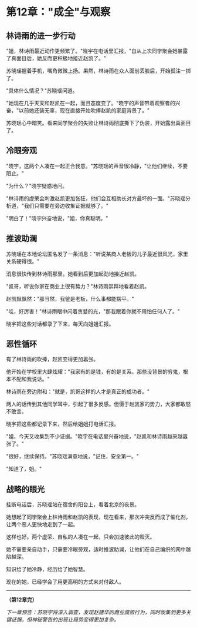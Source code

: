 # 第12章："成全"与观察

## 林诗雨的进一步行动

"姐，林诗雨最近动作更频繁了。"晓宇在电话里汇报，"自从上次同学聚会她暴露了真面目后，她反而更积极地接近赵凯了。"

苏晓瑶握着手机，嘴角微微上扬。果然，林诗雨在众人面前丢脸后，开始孤注一掷了。

"具体什么情况？"苏晓瑶问道。

"她现在几乎天天和赵凯在一起，而且态度变了。"晓宇的声音带着观察者的兴奋，"以前她还装无辜，现在直接开始吹捧赵凯的家庭背景了。"

苏晓瑶心中暗笑。看来同学聚会的失败让林诗雨彻底撕下了伪装，开始露出真面目了。

## 冷眼旁观

"晓宇，这两个人凑在一起正合我意。"苏晓瑶的声音很冷静，"让他们继续，不要阻止。"

"为什么？"晓宇疑惑地问。

"林诗雨的虚荣会刺激赵凯更加张狂，他们会互相助长对方最坏的一面。"苏晓瑶分析道，"我们只需要在旁边收集证据就够了。"

"明白了！"晓宇兴奋地说，"姐，你真聪明。"

## 推波助澜

苏晓瑶在本地论坛匿名发了一条消息："听说某商人老板的儿子最近很风光，家里关系硬得很。"

消息很快传到林诗雨那里。她看到后更加起劲地接近赵凯。

"凯哥，听说你家在商业上很有势力？"林诗雨崇拜地看着赵凯。

赵凯飘飘然："那当然，我爸是老板，什么事都能摆平。"

"哇，好厉害！"林诗雨眼中闪着贪婪的光，"那我跟着你就不用怕任何人了。"

晓宇把这些对话都录了下来，每天向姐姐汇报。

## 恶性循环

有了林诗雨的吹捧，赵凯变得更加嚣张。

他开始在学校里大肆炫耀："我家有的是钱，有的是关系。那些没背景的穷鬼，根本不配和我说话。"

林诗雨在旁边附和："就是，凯哥这样的人才是真正的成功者。"

两人的话传到其他同学耳中，引起了很多反感。但慑于赵凯家的势力，大家都敢怒不敢言。

晓宇把这些都记录下来，然后给姐姐打电话汇报。

"姐，今天又收集到不少证据。"晓宇在电话里兴奋地说，"赵凯和林诗雨越来越嚣张了。"

"很好，继续保持。"苏晓瑶满意地说，"记住，安全第一。"

"知道了，姐。"

## 战略的眼光

挂断电话后，苏晓瑶站在宿舍的阳台上，看着北京的夜景。

她想起了同学聚会上林诗雨和赵凯的表现，现在看来，那次冲突反而成了催化剂，让两个恶人更快地走到了一起。

这样也好。两个虚荣、自私的人凑在一起，只会加速彼此的毁灭。

她不需要亲自动手，只需要冷眼旁观，适时推波助澜，让他们在自己编织的网中越陷越深。

知识给了她冷静，经历给了她智慧。

现在的她，已经学会了用更高明的方式来对付敌人。

---

**（第12章完）**

*下一章预告：苏晓宇将深入调查，发现赵建华的商业腐败行为，同时收集到更多关键证据，但神秘警告的出现让局势变得更加复杂。*
